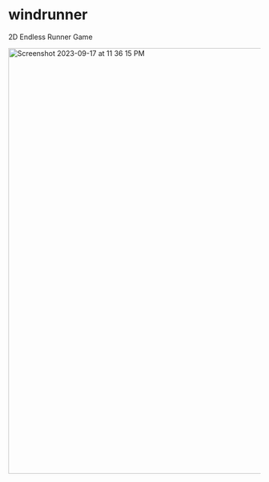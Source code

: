 # windrunner

2D Endless Runner Game

<img width="852" alt="Screenshot 2023-09-17 at 11 36 15 PM" src="https://github.com/jeanniezhang/windrunner/assets/86752929/dad4afda-7994-4f02-9c40-5d6b0ef08c0a">
